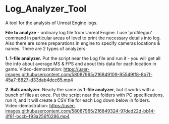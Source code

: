 # Log_Analyzer_Tool
A tool for the analysis of Unreal Engine logs.

**File to analyze** - ordinary log file from Unreal Engine. I use 'profilegpu' command in particular areas of level to print the necessary details into log. Also there are some preparations in engine to specify cameras locations & names.
There are 2 types of analyzers:

**1. 1-file analyzer.** Put the script near the Log file and run it - you will get all the info about average MS & FPS and about this data for each location in game.
Video-demostration:
https://user-images.githubusercontent.com/58087965/216849109-95549ff8-8b7f-45a7-8827-d33dab4dcc65.mp4

**2. Bulk analyzer.** Nearly the same as **1-file analyzer**, but it works with a bunch of files at once. Put the script near the folders with PC specifications, run it, and it will create a CSV file for each Log down below in folders. 
Video-demostration:
https://user-images.githubusercontent.com/58087965/216849324-97ded22d-bb14-4f81-bccb-f93a256f0286.mp4
